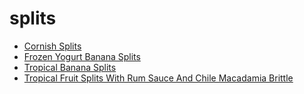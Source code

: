 # splits

 * [Cornish Splits](index/c/cornish-splits-13138.json)
 * [Frozen Yogurt Banana Splits](index/f/frozen-yogurt-banana-splits-104351.json)
 * [Tropical Banana Splits](index/t/tropical-banana-splits-194.json)
 * [Tropical Fruit Splits With Rum Sauce And Chile Macadamia Brittle](index/t/tropical-fruit-splits-with-rum-sauce-and-chile-macadamia-brittle-103580.json)
